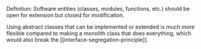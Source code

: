 Definition: Software entities (classes, modules, functions, etc.) should be open for extension but closed for modification.

Using abstract classes that can be implemented or extended is much more flexible compared to making a monolith class that does everything, which would also break the [[interface-segregation-principle]].
